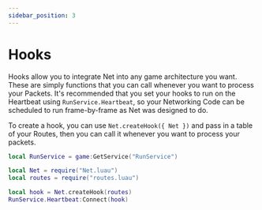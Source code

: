 ```yaml
---
sidebar_position: 3
---
```



# Hooks

Hooks allow you to integrate Net into any game architecture you want. These are simply functions that you can call whenever you want to process your Packets. It's recommended that you set your hooks to run on the Heartbeat using `RunService.Heartbeat`, so your Networking Code can be scheduled to run frame-by-frame as Net was designed to do.

To create a hook, you can use ``Net.createHook({ Net })`` and pass in a table of your Routes, then you can call it whenever you want to process your packets.

```lua
local RunService = game:GetService("RunService")

local Net = require("Net.luau")
local routes = require("routes.luau")

local hook = Net.createHook(routes)
RunService.Heartbeat:Connect(hook)
```